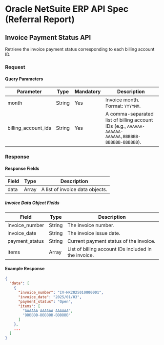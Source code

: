 # Oracle NetSuite ERP API Spec (Referral Report)

## Invoice Payment Status API

Retrieve the invoice payment status corresponding to each billing account ID.

### Request

#### Query Parameters
| Parameter | Type | Mandatory | Description |
|-----------|------|-----------|-------------|
| month | String | Yes | Invoice month. Format: `YYYYMM`. |
| billing_account_ids | String | Yes | A comma-separated list of billing account IDs (e.g., `AAAAAA-AAAAAA-AAAAAA,BBBBBB-BBBBBB-BBBBBB`). |

### Response

#### Response Fields

| Field | Type | Description |
|-------|------|-------------|
| data | Array | A list of invoice data objects. |

##### Invoice Data Object Fields

| Field | Type | Description |
|-------|------|-------------|
| invoice_number | String | The invoice number. |
| invoice_date | String | The invoice issue date. |
| payment_status | String | Current payment status of the invoice. |
| items | Array | List of billing account IDs included in the invoice. |

#### Example Response

```json
{
  "data": [
    {
      "invoice_number": "IV-HK2025010000001",
      "invoice_date": "2025/01/03",
      "payment_status": "Open",
      "items": [
        "AAAAAA-AAAAAA-AAAAAA",
        "BBBBBB-BBBBBB-BBBBBB"
      ]
    },
    ...
  ]
}
```
